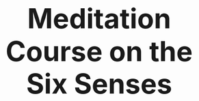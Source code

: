 <div class="title-page-container">
  <div class="title-large">Meditation Course on the Six Senses</div>
</div>

<style>
.title-page-container {
    display: flex;
    justify-content: center;
    align-items: center;
    min-height: 60vh;
    padding: 2rem;
}

.title-large {
    font-size: 4rem;
    font-weight: 700;
    text-align: center;
    line-height: 1.2;
    color: var(--md-primary-fg-color);
    margin: 0;
}

/* Ensure good contrast in both light and dark modes */
[data-md-color-scheme="default"] .title-large {
    color: var(--md-primary-fg-color);
}

[data-md-color-scheme="slate"] .title-large {
    color: var(--md-primary-fg-color);
}

@media screen and (max-width: 768px) {
    .title-large {
        font-size: 2.5rem;
    }
    
    .title-page-container {
        min-height: 50vh;
        padding: 1rem;
    }
}
</style>